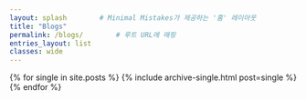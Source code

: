 ```yaml
---
layout: splash        # Minimal Mistakes가 제공하는 '홈' 레이아웃
title: "Blogs"
permalink: /blogs/        # 루트 URL에 매핑
entries_layout: list
classes: wide
---
```

<div class="posts-list grid grid-cols-3 gap-6">
  {% for single in site.posts %}
    {% include archive-single.html post=single %}
  {% endfor %}
</div>
